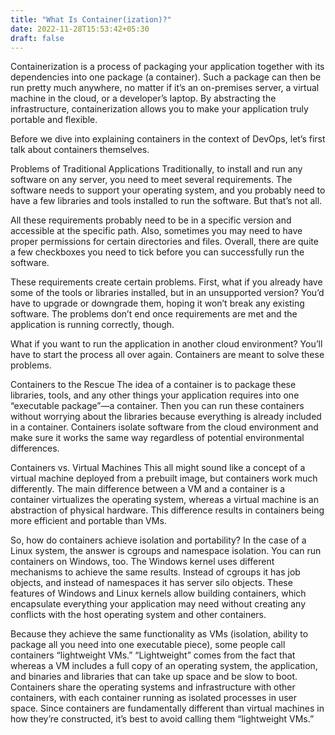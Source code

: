 ```yaml
---
title: "What Is Container(ization)?"
date: 2022-11-28T15:53:42+05:30
draft: false
---
```


Containerization is a process of packaging your application together with its dependencies into one package (a container). Such a package can then be run pretty much anywhere, no matter if it’s an on-premises server, a virtual machine in the cloud, or a developer’s laptop. By abstracting the infrastructure, containerization allows you to make your application truly portable and flexible.

Before we dive into explaining containers in the context of DevOps, let’s first talk about containers themselves.

Problems of Traditional Applications
Traditionally, to install and run any software on any server, you need to meet several requirements. The software needs to support your operating system, and you probably need to have a few libraries and tools installed to run the software. But that’s not all.

All these requirements probably need to be in a specific version and accessible at the specific path. Also, sometimes you may need to have proper permissions for certain directories and files. Overall, there are quite a few checkboxes you need to tick before you can successfully run the software.

These requirements create certain problems. First, what if you already have some of the tools or libraries installed, but in an unsupported version? You’d have to upgrade or downgrade them, hoping it won’t break any existing software. The problems don’t end once requirements are met and the application is running correctly, though.

What if you want to run the application in another cloud environment? You’ll have to start the process all over again. Containers are meant to solve these problems.

Containers to the Rescue
The idea of a container is to package these libraries, tools, and any other things your application requires into one “executable package”—a container. Then you can run these containers without worrying about the libraries because everything is already included in a container.  Containers isolate software from the cloud environment and make sure it works the same way regardless of potential environmental differences.   

Containers vs. Virtual Machines
This all might sound like a concept of a virtual machine deployed from a prebuilt image, but containers work much differently. The main difference between a VM and a container is a container virtualizes the operating system, whereas a virtual machine is an abstraction of physical hardware. This difference results in containers being more efficient and portable than VMs.

So, how do containers achieve isolation and portability? In the case of a Linux system, the answer is cgroups and namespace isolation. You can run containers on Windows, too. The Windows kernel uses different mechanisms to achieve the same results. Instead of cgroups it has job objects, and instead of namespaces it has server silo objects. These features of Windows and Linux kernels allow building containers, which encapsulate everything your application may need without creating any conflicts with the host operating system and other containers.

Because they achieve the same functionality as VMs (isolation, ability to package all you need into one executable piece), some people call containers “lightweight VMs.” “Lightweight” comes from the fact that whereas a VM includes a full copy of an operating system, the application, and binaries and libraries that can take up space and be slow to boot. Containers share the operating systems and infrastructure with other containers, with each container running as isolated processes in user space. Since containers are fundamentally different than virtual machines in how they’re constructed, it’s best to avoid calling them “lightweight VMs.” 